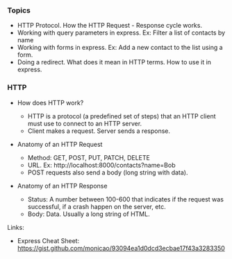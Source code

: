 ### Topics

- HTTP Protocol. How the HTTP Request - Response cycle works.
- Working with query parameters in express. Ex: Filter a list of contacts by name
- Working with forms in express. Ex: Add a new contact to the list using a form.
- Doing a redirect. What does it mean in HTTP terms. How to use it in express.

### HTTP

- How does HTTP work?
  - HTTP is a protocol (a predefined set of steps) that an HTTP client must use to connect to an HTTP server.
  - Client makes a request. Server sends a response.

- Anatomy of an HTTP Request
  - Method: GET, POST, PUT, PATCH, DELETE
  - URL. Ex: http://localhost:8000/contacts?name=Bob
  - POST requests also send a body (long string with data).

- Anatomy of an HTTP Response
  - Status: A number between 100-600 that indicates if the request was successful, if a crash happen on the server, etc.
  - Body: Data. Usually a long string of HTML.


Links:

- Express Cheat Sheet: https://gist.github.com/monicao/93094ea1d0dcd3ecbae17f43a3283350
